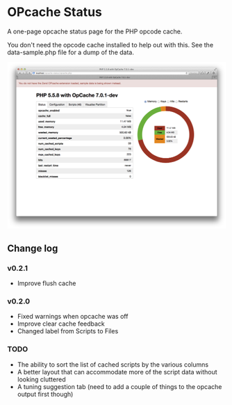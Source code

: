 # OPcache Status

A one-page opcache status page for the PHP opcode cache.

You don't need the opcode cache installed to help out with this.
See the data-sample.php file for a dump of the data.


[![Screenshot](https://raw.githubusercontent.com/jamesrwhite/opcache-status/improve-readme/screenshot.png)](https://raw.githubusercontent.com/jamesrwhite/opcache-status/improve-readme/screenshot.png)

## Change log

### v0.2.1
- Improve flush cache

### v0.2.0

- Fixed warnings when opcache was off
- Improve clear cache feedback
- Changed label from Scripts to Files

### TODO

 - The ability to sort the list of cached scripts by the various columns
 - A better layout that can accommodate more of the script data without looking cluttered
 - A tuning suggestion tab (need to add a couple of things to the opcache output first though)

